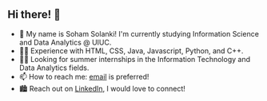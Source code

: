 ## Hi there! 👋
- 🌱 My name is Soham Solanki! I'm currently studying Information Science and Data Analytics @ UIUC.
- 🧑‍💻 Experience with HTML, CSS, Java, Javascript, Python, and C++.
- 👨‍💼 Looking for summer internships in the Information Technology and Data Analytics fields.
- 📫 How to reach me: [email](mailto:sohamsolanki@outlook.com) is preferred!
- 🏙️ Reach out on [LinkedIn](www.linkedin.com/in/sohamsolanki), I would love to connect!

<!--
**sohamsolanki/sohamsolanki** is a ✨ _special_ ✨ repository because its `README.md` (this file) appears on your GitHub profile.

Here are some ideas to get you started:

- 🔭 I’m currently working on ...
- 🌱 I’m currently learning ...
- 👯 I’m looking to collaborate on ...
- 🤔 I’m looking for help with ...
- 💬 Ask me about ...
- 📫 How to reach me: ...
- 😄 Pronouns: ...
- ⚡ Fun fact: ...
-->

